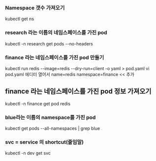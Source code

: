 ### Namespace 갯수 가져오기 
kubectl get ns

### research 라는 이름의 네임스페이스를 가진 pod
kubectl -n research get pods --no-headers

### finance 라는 네임스페이스를 가진 pod 만들기
kubectl run redis --image=redis --dry-run=client -o yaml > pod.yaml
vi pod.yaml 
에디터 열어서
name=redis 
namespace=finance << 추가

## finance 라는 네임스페이스를 가진 pod 정보 가져오기
kubectl -n finance get pod redis

### blue라는 이름의 namespace를 가진 pod
kubectl get pods --all-namespaces | grep blue

### svc = service 의 shortcut(줄임말) 
kubectl -n dev get svc 